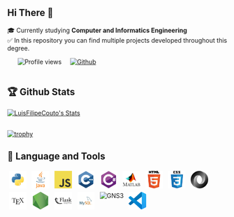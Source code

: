 
## Hi There 👋 
:mortar_board: Currently studying **Computer and Informatics Engineering** <br>
:white_check_mark: In this repository you can find multiple projects developed throughout this degree.

&nbsp; &nbsp; &nbsp; ![Profile views](https://gpvc.arturio.dev/LuisFilipeCouto) &nbsp; &nbsp; [![Github](https://img.shields.io/github/followers/LuisFilipeCouto?label=Follow&style=social)](https://github.com/LuisFilipeCouto)
<br>
<br>

## :trophy: Github Stats
<a href="https://ra1nbow.xyz">
  <img align="center" src="https://github-readme-stats.anuraghazra1.vercel.app/api?username=LuisFilipeCouto&count_private=true&hide=issues,prs&custom_title=My Github Stats&show_icons=true&theme=tokyonight" alt="LuisFilipeCouto's Stats" />
</a>
<br>
<br>

[![trophy](https://github-profile-trophy.vercel.app/?username=LuisFilipeCouto&title=MultipleLang&title=Followers&title=Stars&title=Repositories&title=Commits&theme=tokyonight)](https://github.com/ryo-ma/github-profile-trophy) 


## 🧰 Language and Tools
<p align="left">
  
<img src="https://raw.githubusercontent.com/github/explore/80688e429a7d4ef2fca1e82350fe8e3517d3494d/topics/python/python.png" alt="Python" height="40" style="vertical-align:top; margin:4px">
  
<img src="https://raw.githubusercontent.com/github/explore/5b3600551e122a3277c2c5368af2ad5725ffa9a1/topics/java/java.png" alt="Java" height="40" style="vertical-align:top; margin:4px">
  
<img src="https://raw.githubusercontent.com/github/explore/80688e429a7d4ef2fca1e82350fe8e3517d3494d/topics/javascript/javascript.png" alt="Javascript" height="40" style="vertical-align:top; margin:4px">
  
<img src="https://raw.githubusercontent.com/github/explore/180320cffc25f4ed1bbdfd33d4db3a66eeeeb358/topics/cpp/cpp.png" alt="C++" height="40" style="vertical-align:top; margin:4px">
  
<img src="https://raw.githubusercontent.com/devicons/devicon/master/icons/csharp/csharp-original.svg" alt="C#" height="40" style="vertical-align:top; margin:4px">
  
<img src="https://raw.githubusercontent.com/github/explore/80688e429a7d4ef2fca1e82350fe8e3517d3494d/topics/matlab/matlab.png" alt="MATLAB" height="40" style="vertical-align:top; margin:4px">  
  
<img src="https://raw.githubusercontent.com/github/explore/80688e429a7d4ef2fca1e82350fe8e3517d3494d/topics/html/html.png" alt="HTML" height="40" style="vertical-align:top; margin:4px">  
  
<img src="https://raw.githubusercontent.com/github/explore/80688e429a7d4ef2fca1e82350fe8e3517d3494d/topics/css/css.png" alt="CSS" height="40" style="vertical-align:top; margin:4px">  
 
<img src="https://raw.githubusercontent.com/github/explore/80688e429a7d4ef2fca1e82350fe8e3517d3494d/topics/json/json.png" alt="JSON" height="40" style="vertical-align:top; margin:4px">   
  
<img src="https://raw.githubusercontent.com/github/explore/66e4a32f59558ad7852fca3eee52b5838a5b3cc8/topics/tex/tex.png" alt="TeX" height="40" style="vertical-align:top; margin:4px"> 

<img src="https://raw.githubusercontent.com/github/explore/80688e429a7d4ef2fca1e82350fe8e3517d3494d/topics/nodejs/nodejs.png" alt="nodejs" height="40" style="vertical-align:top; margin:4px"> 

<img src="https://raw.githubusercontent.com/github/explore/80688e429a7d4ef2fca1e82350fe8e3517d3494d/topics/flask/flask.png" alt="Flask" height="40" style="vertical-align:top; margin:4px"> 

<img src="https://raw.githubusercontent.com/github/explore/80688e429a7d4ef2fca1e82350fe8e3517d3494d/topics/mysql/mysql.png" alt="MySQL" height="40" style="vertical-align:top; margin:4px">   

<img src="https://avatars.githubusercontent.com/u/2739187?s=200&v=4" alt="GNS3" height="40" style="vertical-align:top; margin:4px"> 
  
<img src="https://raw.githubusercontent.com/github/explore/bbd48b997e8d0bef63f676eca4da5e1f76487b56/topics/visual-studio-code/visual-studio-code.png" alt="VisualStudioCode" height="40" style="vertical-align:top; margin:4px"> 

</p>


